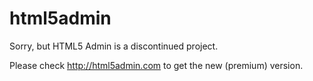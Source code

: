 # html5admin
Sorry, but HTML5 Admin is a discontinued project.

Please check http://html5admin.com to get the new (premium) version.
